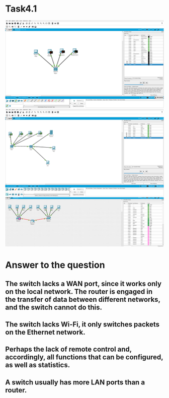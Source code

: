 # Task4.1

![Image_](https://github.com/AlikMkrtchian/DevOps_online_Kharkiv_2020Q4-2021Q1/blob/master/module%204/task%204.1/Toplogic%201.png)
![Image_](https://github.com/AlikMkrtchian/DevOps_online_Kharkiv_2020Q4-2021Q1/blob/master/module%204/task%204.1/Topologic2.png)
![Image_](https://github.com/AlikMkrtchian/DevOps_online_Kharkiv_2020Q4-2021Q1/blob/master/module%204/task%204.1/4.1.18.png)

# Answer to the question

## The switch lacks a WAN port, since it works only on the local network. The router is engaged in the transfer of data between different networks, and the switch cannot do this.
## The switch lacks Wi-Fi, it only switches packets on the Ethernet network.
## Perhaps the lack of remote control and, accordingly, all functions that can be configured, as well as statistics.
## A switch usually has more LAN ports than a router.
